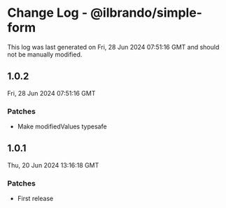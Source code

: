 # Change Log - @ilbrando/simple-form

This log was last generated on Fri, 28 Jun 2024 07:51:16 GMT and should not be manually modified.

## 1.0.2
Fri, 28 Jun 2024 07:51:16 GMT

### Patches

- Make modifiedValues typesafe

## 1.0.1
Thu, 20 Jun 2024 13:16:18 GMT

### Patches

- First release

